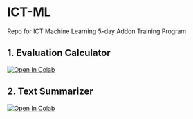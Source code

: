 # ICT-ML
Repo for ICT Machine Learning 5-day Addon Training Program
## 1. Evaluation Calculator 
<a href="https://colab.research.google.com/github/AnsilNaseem/ICT-ML/blob/main/CalculatorExpression.ipynb" target="_parent"><img src="https://colab.research.google.com/assets/colab-badge.svg" alt="Open In Colab"/></a>
## 2. Text Summarizer 
<a href="https://colab.research.google.com/github/AnsilNaseem/ICT-ML/blob/main/Text_Summarization_with_BART.ipynb" target="_parent"><img src="https://colab.research.google.com/assets/colab-badge.svg" alt="Open In Colab"/></a>
